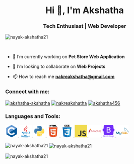 <h1 align="center">Hi 👋, I'm Akshatha</h1>
<h3 align="center">Tech Enthusiast | Web Developer</h3>

<p align="left"> <img src="https://komarev.com/ghpvc/?username=nayak-akshatha21&label=Profile%20views&color=0e75b6&style=flat" alt="nayak-akshatha21" /> </p>

<p align="left"> <a href="https://twitter.com/" target="blank"><img src="https://img.shields.io/twitter/follow/?logo=twitter&style=for-the-badge" alt="" /></a> </p>

- 🔭 I’m currently working on **Pet Store Web Application**

- 👯 I’m looking to collaborate on **Web Projects**

- 📫 How to reach me **nakreakshatha@gmail.com**

<h3 align="left">Connect with me:</h3>
<p align="left">
<a href="https://linkedin.com/in/akshatha-akshatha" target="blank"><img align="center" src="https://raw.githubusercontent.com/rahuldkjain/github-profile-readme-generator/master/src/images/icons/Social/linked-in-alt.svg" alt="akshatha-akshatha" height="30" width="40" /></a>
<a href="https://instagram.com/nakreakshatha" target="blank"><img align="center" src="https://raw.githubusercontent.com/rahuldkjain/github-profile-readme-generator/master/src/images/icons/Social/instagram.svg" alt="nakreakshatha" height="30" width="40" /></a>
<a href="https://www.codechef.com/users/akshatha456" target="blank"><img align="center" src="https://cdn.jsdelivr.net/npm/simple-icons@3.1.0/icons/codechef.svg" alt="akshatha456" height="30" width="40" /></a>
</p>

<h3 align="left">Languages and Tools:</h3>
<p align="left">
  <a href="https://www.cprogramming.com/" target="_blank" rel="noreferrer"> <img src="https://raw.githubusercontent.com/devicons/devicon/master/icons/c/c-original.svg" alt="c" width="40" height="40"/> </a>
  <a href="https://www.java.com" target="_blank" rel="noreferrer"> <img src="https://raw.githubusercontent.com/devicons/devicon/master/icons/java/java-original.svg" alt="java" width="40" height="40"/> </a>
  <a href="https://www.python.org/" target="_blank" rel="noreferrer"> <img src="https://raw.githubusercontent.com/devicons/devicon/master/icons/python/python-original.svg" alt="python" width="40" height="40"/> </a>
  <a href="https://www.w3.org/html/" target="_blank" rel="noreferrer"> <img src="https://raw.githubusercontent.com/devicons/devicon/master/icons/html5/html5-original-wordmark.svg" alt="html5" width="40" height="40"/> </a>
  <a href="https://www.w3schools.com/css/" target="_blank" rel="noreferrer"> <img src="https://raw.githubusercontent.com/devicons/devicon/master/icons/css3/css3-original-wordmark.svg" alt="css3" width="40" height="40"/> </a>
  <a href="https://developer.mozilla.org/en-US/docs/Web/JavaScript" target="_blank" rel="noreferrer"> <img src="https://raw.githubusercontent.com/devicons/devicon/master/icons/javascript/javascript-original.svg" alt="javascript" width="40" height="40"/> </a>
  <a href="https://tomcat.apache.org/" target="_blank" rel="noreferrer"> <img src="https://raw.githubusercontent.com/devicons/devicon/master/icons/apache/apache-original-wordmark.svg" alt="apache" width="40" height="40"/> </a>
  <a href="https://getbootstrap.com" target="_blank" rel="noreferrer"> <img src="https://raw.githubusercontent.com/devicons/devicon/master/icons/bootstrap/bootstrap-plain-wordmark.svg" alt="bootstrap" width="40" height="40"/> </a>
  <a href="https://www.mysql.com/" target="_blank" rel="noreferrer"> <img src="https://raw.githubusercontent.com/devicons/devicon/master/icons/mysql/mysql-original-wordmark.svg" alt="mysql" width="40" height="40"/> </a>
</p>



<p><img align="left" src="https://github-readme-stats.vercel.app/api/top-langs?username=nayak-akshatha21&show_icons=true&locale=en&layout=compact" alt="nayak-akshatha21" /></p>

<p>&nbsp;<img align="center" src="https://github-readme-stats.vercel.app/api?username=nayak-akshatha21&show_icons=true&locale=en" alt="nayak-akshatha21" /></p>

<p><img align="center" src="https://github-readme-streak-stats.herokuapp.com/?user=nayak-akshatha21&" alt="nayak-akshatha21" /></p>
